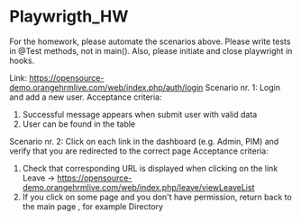 # Playwrigth_HW
For the homework, please automate the scenarios above. Please write tests in @Test methods, not in main(). Also, please initiate and close playwright in hooks.

Link: https://opensource-demo.orangehrmlive.com/web/index.php/auth/login
Scenario nr. 1: Login and add a new user. 
Acceptance criteria:  
1.	Successful message appears when submit user with valid data
2.	User can be found in the table

Scenario nr. 2: Click on each link in the dashboard (e.g. Admin, PIM) and verify that you are redirected to the correct page
Acceptance criteria:
1.	Check that corresponding URL is displayed when clicking on the link Leave -> https://opensource-demo.orangehrmlive.com/web/index.php/leave/viewLeaveList
2.	If you click on some page and you don't have permission, return back to the main page , for example Directory
